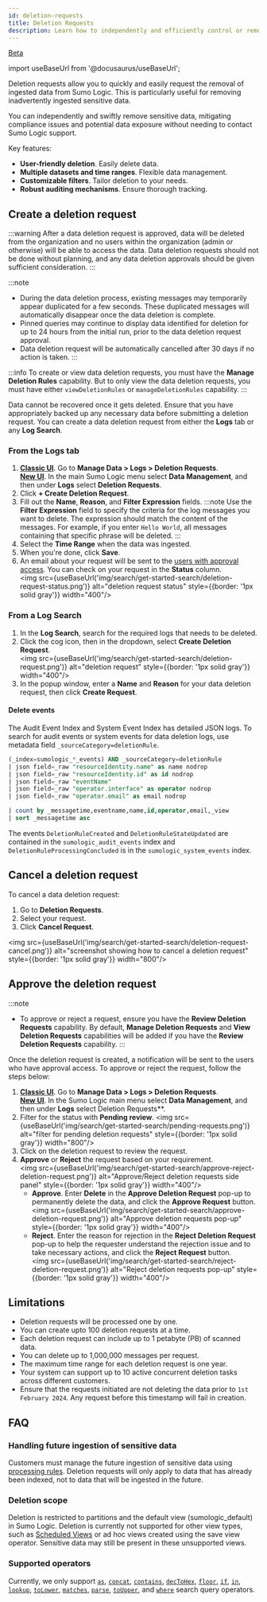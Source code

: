 ```yaml
---
id: deletion-requests
title: Deletion Requests
description: Learn how to independently and efficiently control or remove your sensitive data from Sumo Logic.
---
```


<head>
  <meta name="robots" content="noindex" />
</head>

<p><a href="/docs/beta"><span className="beta">Beta</span></a></p>

import useBaseUrl from '@docusaurus/useBaseUrl';

<!-- Originally added as a beta article with DOCS-149. -->

Deletion requests allow you to quickly and easily request the removal of ingested data from Sumo Logic. This is particularly useful for removing inadvertently ingested sensitive data.

You can independently and swiftly remove sensitive data, mitigating compliance issues and potential data exposure without needing to contact Sumo Logic support.

Key features:

- **User-friendly deletion**. Easily delete data.
- **Multiple datasets and time ranges**. Flexible data management.
- **Customizable filters**. Tailor deletion to your needs.
- **Robust auditing mechanisms**. Ensure thorough tracking.

## Create a deletion request

:::warning
After a data deletion request is approved, data will be deleted from the organization and no users within the organization (admin or otherwise) will be able to access the data. Data deletion requests should not be done without planning, and any data deletion approvals should be given sufficient consideration.
:::

:::note
- During the data deletion process, existing messages may temporarily appear duplicated for a few seconds. These duplicated messages will automatically disappear once the data deletion is complete.
- Pinned queries may continue to display data identified for deletion for up to 24 hours from the initial run, prior to the data deletion request approval.
- Data deletion request will be automatically cancelled after 30 days if no action is taken.
:::

:::info
To create or view data deletion requests, you must have the **Manage Deletion Rules** capability. But to only view the data deletion requests, you must have either `viewDeletionRules` or `manageDeletionRules` capability.
:::

Data cannot be recovered once it gets deleted. Ensure that you have appropriately backed up any necessary data before submitting a deletion request. You can create a data deletion request from either the **Logs** tab or any **Log Search**.

### From the Logs tab

1. [**Classic UI**](/docs/get-started/sumo-logic-ui-classic). Go to **Manage Data > Logs > Deletion Requests**.<br/>[**New UI**](/docs/get-started/sumo-logic-ui). In the main Sumo Logic menu select **Data Management**, and then under **Logs** select **Deletion Requests**. 
1. Click **+ Create Deletion Request**.
1. Fill out the **Name**, **Reason**, and **Filter Expression** fields.
   :::note
   Use the **Filter Expression** field to specify the criteria for the log messages you want to delete. The expression should match the content of the messages. For example, if you enter `Hello World`, all messages containing that specific phrase will be deleted.
   :::
1. Select the **Time Range** when the data was ingested.
1. When you're done, click **Save**.
1. An email about your request will be sent to the [users with approval access](#approve-the-deletion-request). You can check on your request in the **Status** column. <br/><img src={useBaseUrl('img/search/get-started-search/deletion-request-status.png')} alt="deletion request status" style={{border: '1px solid gray'}} width="400"/>

### From a Log Search

1. In the **Log Search**, search for the required logs that needs to be deleted.
1. Click the cog icon, then in the dropdown, select **Create Deletion Request**.<br/><img src={useBaseUrl('img/search/get-started-search/deletion-request.png')} alt="deletion request" style={{border: '1px solid gray'}} width="400"/>
1. In the popup window, enter a **Name** and **Reason** for your data deletion request, then click **Create Request**.
   
#### Delete events

The Audit Event Index and System Event Index has detailed JSON logs. To search for audit events or system events for data deletion logs, use metadata field `_sourceCategory=deletionRule`. 

```sql
(_index=sumologic_*_events) AND _sourceCategory=deletionRule
| json field=_raw "resourceIdentity.name" as name nodrop
| json field=_raw "resourceIdentity.id" as id nodrop
| json field=_raw "eventName" 
| json field=_raw "operator.interface" as operator nodrop
| json field=_raw "operator.email" as email nodrop

| count by _messagetime,eventname,name,id,operator,email,_view
| sort _messagetime asc
```

The events `DeletionRuleCreated` and `DeletionRuleStateUpdated` are contained in the `sumologic_audit_events` index and `DeletionRuleProcessingConcluded` is in the `sumologic_system_events` index.

## Cancel a deletion request

To cancel a data deletion request:

1. Go to **Deletion Requests**.
1. Select your request.
1. Click **Cancel Request**.

<img src={useBaseUrl('img/search/get-started-search/deletion-request-cancel.png')} alt="screenshot showing how to cancel a deletion request" style={{border: '1px solid gray'}} width="800"/>

## Approve the deletion request

:::note
- To approve or reject a request, ensure you have the **Review Deletion Requests** capability. By default, **Manage Deletion Requests** and **View Deletion Requests** capabilities will be added if you have the **Review Deletion Requests** capability.
:::

Once the deletion request is created, a notification will be sent to the users who have approval access. To approve or reject the request, follow the steps below:

1. [**Classic UI**](/docs/get-started/sumo-logic-ui-classic). Go to **Manage Data > Logs > Deletion Requests**.<br/>[**New UI**](/docs/get-started/sumo-logic-ui). In the Sumo Logic main menu select **Data Management**,  and then under **Logs** select Deletion Requests**. 
1. Filter for the status with **Pending review**. <img src={useBaseUrl('img/search/get-started-search/pending-requests.png')} alt="filter for pending deletion requests" style={{border: '1px solid gray'}} width="800"/>
1. Click on the deletion request to review the request.
1. **Approve** or **Reject** the request based on your requirement.<br/><img src={useBaseUrl('img/search/get-started-search/approve-reject-deletion-request.png')} alt="Approve/Reject deletion requests side panel" style={{border: '1px solid gray'}} width="400"/>
    - **Approve**. Enter **Delete** in the **Approve Deletion Request** pop-up to permanently delete the data, and click the **Approve Request** button. <br/><img src={useBaseUrl('img/search/get-started-search/approve-deletion-request.png')} alt="Approve deletion requests pop-up" style={{border: '1px solid gray'}} width="400"/>
    - **Reject**. Enter the reason for rejection in the **Reject Deletion Request** pop-up to help the requester understand the rejection issue and to take necessary actions, and click the **Reject Request** button.<br/><img src={useBaseUrl('img/search/get-started-search/reject-deletion-request.png')} alt="Reject deletion requests pop-up" style={{border: '1px solid gray'}} width="400"/>

## Limitations

- Deletion requests will be processed one by one. 
- You can create upto 100 deletion requests at a time.
- Each deletion request can include up to 1 petabyte (PB) of scanned data.   
- You can delete up to 1,000,000 messages per request. 
- The maximum time range for each deletion request is one year.   
- Your system can support up to 10 active concurrent deletion tasks across different customers.
- Ensure that the requests initiated are not deleting the data prior to `1st February 2024`. Any request before this timestamp will fail in creation.
  
## FAQ

### Handling future ingestion of sensitive data

Customers must manage the future ingestion of sensitive data using [processing rules](/docs/send-data/collection/processing-rules). Deletion requests will only apply to data that has already been indexed, not to data that will be ingested in the future.

### Deletion scope

Deletion is restricted to partitions and the default view (sumologic_default) in Sumo Logic. Deletion is currently not supported for other view types, such as [Scheduled Views](/docs/manage/scheduled-views) or ad hoc views created using the save view operator. Sensitive data may still be present in these unsupported views.

### Supported operators

Currently, we only support [`as`](/docs/search/search-query-language/search-operators/as), [`concat`](/docs/search/search-query-language/search-operators/concat), [`contains`](/docs/search/search-query-language/search-operators/contains), [`decToHex`](/docs/search/search-query-language/search-operators/dectohex), [`floor`](/docs/search/search-query-language/math-expressions/floor), [`if`](/docs/search/search-query-language/search-operators/if), [`in`](/docs/search/search-query-language/search-operators/in), [`lookup`](/docs/search/search-query-language/search-operators/lookup), [`toLower`](/docs/search/search-query-language/search-operators/tolowercase-touppercase), [`matches`](/docs/search/search-query-language/search-operators/matches), [`parse`](/docs/search/search-query-language/parse-operators), [`toUpper`](/docs/search/search-query-language/search-operators/tolowercase-touppercase), and [`where`](/docs/search/search-query-language/search-operators/where) search query operators.

